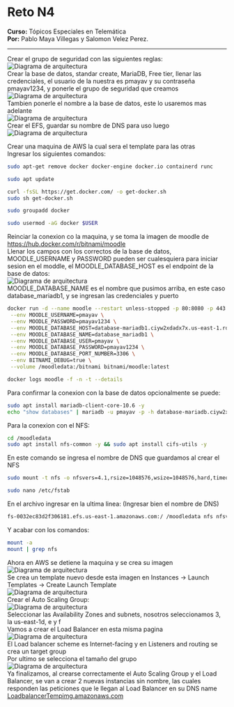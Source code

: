 # **Reto N4**

**Curso:** Tópicos Especiales en Telemática <br>
**Por:** Pablo Maya Villegas y Salomon Velez Perez.<br>

*******

Crear el grupo de seguridad con las siguientes reglas:  
![Diagrama de arquitectura](https://github.com/pmayavi/Reto4-TopTelematica-2023-1/blob/main/Imagenes/SecurityGroup.png)  
Crear la base de datos, standar create, MariaDB, Free tier, llenar las credenciales, el usuario de la nuestra es pmayav y su contraseña pmayav1234, y ponerle el grupo de seguridad que creamos  
![Diagrama de arquitectura](https://github.com/pmayavi/Reto4-TopTelematica-2023-1/blob/main/Imagenes/DataBase.png)  
Tambien ponerle el nombre a la base de datos, este lo usaremos mas adelante  
![Diagrama de arquitectura](https://github.com/pmayavi/Reto4-TopTelematica-2023-1/blob/main/Imagenes/DataBaseNombre.png)  
Crear el EFS, guardar su nombre de DNS para uso luego  
![Diagrama de arquitectura](https://github.com/pmayavi/Reto4-TopTelematica-2023-1/blob/main/Imagenes/EFS.png)  
  
Crear una maquina de AWS la cual sera el template para las otras  
Ingresar los siguientes comandos:  
```sh
sudo apt-get remove docker docker-engine docker.io containerd runc
```
```sh
sudo apt update
```
```sh
curl -fsSL https://get.docker.com/ -o get-docker.sh
sudo sh get-docker.sh
```
```sh
sudo groupadd docker
```
```sh
sudo usermod -aG docker $USER
```
Reinciar la conexion co la maquina, y se toma la imagen de moodle de https://hub.docker.com/r/bitnami/moodle  
Llenar los campos con los correctos de la base de datos, MOODLE_USERNAME y PASSWORD pueden ser cualesquiera para iniciar sesion en el moddle, el MOODLE_DATABASE_HOST es el endpoint de la base de datos:  
![Diagrama de arquitectura](https://github.com/pmayavi/Reto4-TopTelematica-2023-1/blob/main/Imagenes/Endpoint.png)  
MOODLE_DATABASE_NAME es el nombre que pusimos arriba, en este caso database_mariadb1, y se ingresan las credenciales y puerto
```sh
docker run -d --name moodle --restart unless-stopped -p 80:8080 -p 443:8443 \
 --env MOODLE_USERNAME=pmayav \
 --env MOODLE_PASSWORD=pmayav1234 \
 --env MOODLE_DATABASE_HOST=database-mariadb1.ciyw2xdadx7x.us-east-1.rds.amazonaws.com \
 --env MOODLE_DATABASE_NAME=database_mariadb1 \
 --env MOODLE_DATABASE_USER=pmayav \
 --env MOODLE_DATABASE_PASSWORD=pmayav1234 \
 --env MOODLE_DATABASE_PORT_NUMBER=3306 \
 --env BITNAMI_DEBUG=true \
 --volume /moodledata:/bitnami bitnami/moodle:latest
```
```sh
docker logs moodle -f -n -t --details
```
  
Para confirmar la conexion con la base de datos opcionalmente se puede:
```sh
sudo apt install mariadb-client-core-10.6 -y
echo "show databases" | mariadb -u pmayav -p -h database-mariadb.ciyw2xdadx7x.us-east-1.rds.amazonaws.com
```  
Para la conexion con el NFS:
```sh
cd /moodledata
sudo apt install nfs-common -y && sudo apt install cifs-utils -y
```
En este comando se ingresa el nombre de DNS que guardamos al crear el NFS
```sh
sudo mount -t nfs -o nfsvers=4.1,rsize=1048576,wsize=1048576,hard,timeo=600,retrans=2,noresvport fs-0032ec83d2f306181.efs.us-east-1.amazonaws.com:/ /moodledata
```
```sh
sudo nano /etc/fstab
```
En el archivo ingresar en la ultima linea: (Ingresar bien el nombre de DNS)
```sh
fs-0032ec83d2f306181.efs.us-east-1.amazonaws.com:/ /moodledata nfs nfsvers=4.1,rsize=1048576,wsize=1048576,hard,timeo=600,retrans=2,noresvport
```
Y acabar con los comandos:
```sh
mount -a
mount | grep nfs
```
Ahora en AWS se detiene la maquina y se crea su imagen  
![Diagrama de arquitectura](https://github.com/pmayavi/Reto4-TopTelematica-2023-1/blob/main/Imagenes/Image.png)  
Se crea un template nuevo desde esta imagen en Instances -> Launch Templates -> Create Launch Template  
![Diagrama de arquitectura](https://github.com/pmayavi/Reto4-TopTelematica-2023-1/blob/main/Imagenes/Template.png)  
Crear el Auto Scaling Group:  
![Diagrama de arquitectura](https://github.com/pmayavi/Reto4-TopTelematica-2023-1/blob/main/Imagenes/AutoScaling.png)  
Seleccionar las Availability Zones and subnets, nosotros seleccionamos 3, la us-east-1d, e y f  
Vamos a crear el Load Balancer en esta misma pagina  
![Diagrama de arquitectura](https://github.com/pmayavi/Reto4-TopTelematica-2023-1/blob/main/Imagenes/LoadBalancer.png)  
El Load balancer scheme es Internet-facing y en Listeners and routing se crea un target group  
Por ultimo se selecciona el tamaño del grupo  
![Diagrama de arquitectura](https://github.com/pmayavi/Reto4-TopTelematica-2023-1/blob/main/Imagenes/GroupSize.png)  
Ya finalizamos, al crearse correctamente el Auto Scaling Group y el Load Balancer, se van a crear 2 nuevas instancias sin nombre, las cuales responden las peticiones que le llegan al Load Balancer en su DNS name [LoadbalancerTempimg.amazonaws.com](LoadbalancerTempimg-497736134.us-east-1.elb.amazonaws.com)
